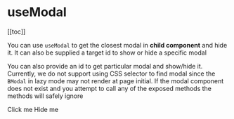 # useModal

<ClientOnly>
  <Teleport to=".bd-toc">

[[toc]]

  </Teleport>
</ClientOnly>

<div class="lead mb-5">

You can use `useModal` to get the closest modal in **child component** and hide it. It can also be supplied a target id to show or hide a specific modal

</div>

<HighlightCard>
  <template #html>

```vue
<BModal>
  <MyComponent />
</BModal>

<template>
  <BButton @click="hide">Done</BButton>
</template>

<script setup lang="ts">
const {hide} = useModal()
</script>
```

  </template>
</HighlightCard>

You can also provide an id to get particular modal and show/hide it. Currently, we do not support using CSS selector to
find modal since the `BModal` in lazy mode may not render at page initial. If the modal component does not exist and you attempt to call any of the exposed methods the methods will safely ignore

<HighlightCard>
<BButton @click="show">Click me</BButton>
<BModal v-if="someConditions" v-model="programmaticModal" id="my-modal">
  <BButton @click="hide">Hide me</BButton>
</BModal>
<template #html>

```vue
<template>
  <BButton @click="show">Click me</BButton>
  <BModal v-if="someConditions" v-model="programmaticModal" id="my-modal">
    <BButton @click="hide">Hide me</BButton>
  </BModal>
</template>

<script setup lang="ts">
const someConditions = ref(false)
const programmaticModal = ref(false)

onMounted(() => {
  someConditions.value = true
})

const {show, hide, modal} = useModal('my-modal')
</script>
```

  </template>
</HighlightCard>

<script setup lang="ts">
import {BButton, BModal, useModal} from 'bootstrap-vue-next'
import HighlightCard from '../../components/HighlightCard.vue'
import {ref, onMounted} from 'vue'

const someConditions = ref(false)
const programmaticModal = ref(false)

onMounted(() => {
    someConditions.value = true
})

const {show, hide, modal} = useModal('my-modal')
</script>
